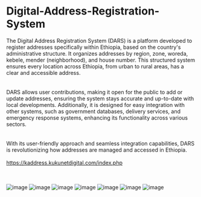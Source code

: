 # Digital-Address-Registration-System   
The Digital Address Registration System (DARS) is a platform developed to register addresses specifically within Ethiopia, based on the country's administrative structure. It organizes addresses by region, zone, woreda, kebele, mender (neighborhood), and house number. This structured system ensures every location across Ethiopia, from urban to rural areas, has a clear and accessible address.
<br><br><br>
DARS allows user contributions, making it open for the public to add or update addresses, ensuring the system stays accurate and up-to-date with local developments. Additionally, it is designed for easy integration with other systems, such as government databases, delivery services, and emergency response systems, enhancing its functionality across various sectors.
<br><br><br>
With its user-friendly approach and seamless integration capabilities, DARS is revolutionizing how addresses are managed and accessed in Ethiopia.<br><br>
https://kaddress.kukunetdigital.com/index.php
<br><br><br>


![image](https://github.com/user-attachments/assets/a3550e2f-e44d-46f8-bdd5-1147d098ff18)
![image](https://github.com/user-attachments/assets/eb14fc83-23fe-4a29-be2e-1e8452a9650a)
![image](https://github.com/user-attachments/assets/478f4797-8a07-4211-a612-10a0ee31e96b)
![image](https://github.com/user-attachments/assets/f05a3351-963a-4f33-9d24-3c7877c4b64a)
![image](https://github.com/user-attachments/assets/e197dc6d-7b1a-441a-b873-ed64a26e1def)
![image](https://github.com/user-attachments/assets/ac7d9a8a-3e44-4f92-aabe-69a936698eed)
![image](https://github.com/user-attachments/assets/444def37-83a4-4b06-ac79-8443e93fee5f)


